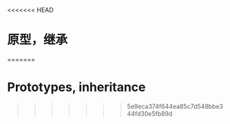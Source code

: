 <<<<<<< HEAD
# 原型，继承
=======
# Prototypes, inheritance
>>>>>>> 5e9eca374f644ea85c7d548bbe344fd30e5fb89d

